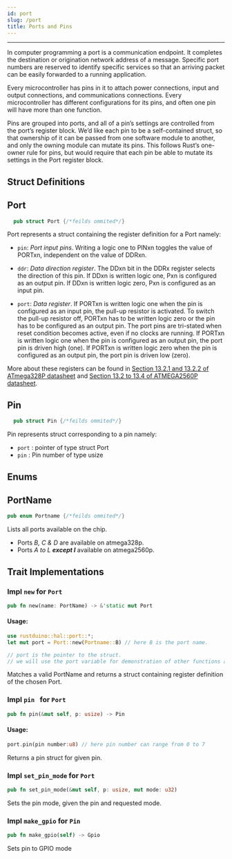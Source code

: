 ```yaml
---
id: port
slug: /port
title: Ports and Pins
---
```



----

In computer programming a port is a communication endpoint. It completes the
destination or origination network address of a message. Specific port numbers
are reserved to identify specific services so that an arriving packet can be
easily forwarded to a running application.

Every microcontroller has pins in it to attach power connections, input and
output connections, and communications connections. Every microcontroller has
different configurations for its pins, and often one pin will have more than one
function.

Pins are grouped into ports, and all of a pin’s settings are controlled from the
port’s register block. We’d like each pin to be a self-contained struct, so that
ownership of it can be passed from one software module to another, and only the
owning module can mutate its pins. This follows Rust’s one-owner rule for pins,
but would require that each pin be able to mutate its settings in the Port
register block.

## Struct Definitions

## Port

```rust
  pub struct Port {/*feilds ommited*/}
```

Port represents a struct containing the register definition for a Port namely: 

* `pin`: *Port input pins*. Writing a logic one to PINxn toggles the value of PORTxn, independent on the value of DDRxn.

* `ddr`: *Data direction register*. The DDxn bit in the DDRx register selects the direction of this pin. If DDxn is written logic one, Pxn is configured as an output pin. If DDxn is written logic zero, Pxn is configured as an input pin.

* `port`: *Data register*. If PORTxn is written logic one when the pin is configured as an input pin, the pull-up resistor is activated. To switch the pull-up resistor off, PORTxn has to be written logic zero or the pin has to be configured as an output pin. The port pins are tri-stated when reset condition becomes active, even if no clocks are running.  If PORTxn is written logic one when the pin is configured as an output pin, the port pin is driven high (one). If PORTxn is written logic zero when the pin is configured as an output pin, the port pin is driven low (zero).

More about these registers can be found in [Section 13.2.1 and 13.2.2 of ATmega328P datasheet](t.ly/dBh5) and [Section 13.2 to 13.4 of ATMEGA2560P datasheet](bit.ly/3BJ82nX).

## Pin

```rust
  pub struct Pin {/*feilds ommited*/}
```

Pin represents struct corresponding to a pin namely:

* `port` : pointer of type struct Port
* `pin` : Pin number of type usize



## Enums

## PortName

```rust
pub enum Portname {/*feilds ommited*/}
```

Lists all ports available on the chip. 

* Ports *B, C & D* are available on atmega328p.
* Ports *A to L **except I*** available on atmega2560p.



## Trait Implementations

### Impl `new` for `Port`

```rust
pub fn new(name: PortName) -> &'static mut Port
```

#### Usage:

```rust
use rustduino::hal::port::*;
let mut port = Port::new(Portname::B) // here B is the port name.

// port is the pointer to the struct.
// we will use the port variable for demonstration of other functions also.
```

Matches a valid PortName and returns a struct containing register definition of the chosen Port.

### Impl `pin ` for `Port`

```rust
pub fn pin(&mut self, p: usize) -> Pin
```

#### Usage:

```rust
port.pin(pin number:u8) // here pin number can range from 0 to 7
```

Returns a pin struct for given pin.

### Impl `set_pin_mode` for `Port`

```rust
pub fn set_pin_mode(&mut self, p: usize, mut mode: u32)
```

Sets the pin mode, given the pin and requested mode.



### Impl `make_gpio` for `Pin`

```rust
pub fn make_gpio(self) -> Gpio
```

Sets pin to GPIO mode

